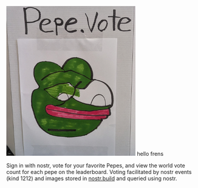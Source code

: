 ![](logo.png)
hello frens

Sign in with nostr, vote for your favorite Pepes, and view the world vote count for each pepe on the leaderboard. Voting facilitated by nostr events (kind 1212) and images stored in [nostr.build](nostr.build) and queried using nostr.